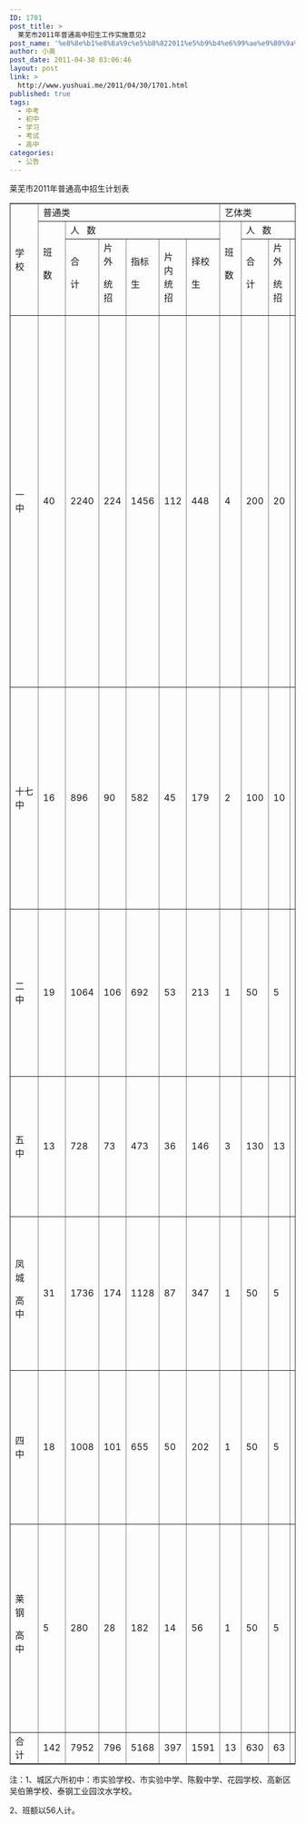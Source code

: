 ```yaml
---
ID: 1701
post_title: >
  莱芜市2011年普通高中招生工作实施意见2
post_name: '%e8%8e%b1%e8%8a%9c%e5%b8%822011%e5%b9%b4%e6%99%ae%e9%80%9a%e9%ab%98%e4%b8%ad%e6%8b%9b%e7%94%9f%e5%b7%a5%e4%bd%9c%e5%ae%9e%e6%96%bd%e6%84%8f%e8%a7%812'
author: 小奥
post_date: 2011-04-30 03:06:46
layout: post
link: >
  http://www.yushuai.me/2011/04/30/1701.html
published: true
tags:
  - 中考
  - 初中
  - 学习
  - 考试
  - 高中
categories:
  - 公告
---
```

莱芜市2011年普通高中招生计划表<!--more-->
<table border="1" cellspacing="0" cellpadding="0">
<tbody>
<tr>
<td rowspan="3" width="60">学 校</td>
<td colspan="6" width="276">普通类</td>
<td colspan="5" width="204">艺体类</td>
<td colspan="6" width="276">合   计</td>
<td rowspan="3" width="228" valign="top"> 

划  片  范  围</td>
</tr>
<tr>
<td rowspan="2" width="36">班

数</td>
<td colspan="5" width="240">人   数</td>
<td rowspan="2" width="36">班

数</td>
<td colspan="4" width="168">人   数</td>
<td rowspan="2" width="36"><strong>班</strong>

<strong>数</strong></td>
<td colspan="5" width="240">总人数</td>
</tr>
<tr>
<td width="48">合

计</td>
<td width="48">片外

统招</td>
<td width="48">指标

生</td>
<td width="48">片内统招</td>
<td width="48">择校

生</td>
<td width="36">合

计</td>
<td width="48">片外

统招</td>
<td width="48">片内

统招</td>
<td width="36">择校

生</td>
<td width="48"><strong>合</strong>

<strong>计</strong></td>
<td width="48">片外统招</td>
<td width="48"> 

指标

生</td>
<td width="48">片内统招</td>
<td width="48">择校

生</td>
</tr>
<tr>
<td width="60">一　中</td>
<td width="36">40</td>
<td width="48">2240</td>
<td width="48">224</td>
<td width="48">1456</td>
<td width="48">112</td>
<td width="48">448</td>
<td width="36">4</td>
<td width="36">200</td>
<td width="48">20</td>
<td width="48">140</td>
<td width="36">40</td>
<td width="36"><strong>44</strong></td>
<td width="48"><strong>2440</strong></td>
<td width="48">244</td>
<td width="48">1456</td>
<td width="48">252</td>
<td width="48">488</td>
<td width="228" valign="top">城区六所初中和高庄中心中学（与十七中共招）、南冶中学、辛庄、一中高新区实验学校、原一中实验学校、莱新初中</td>
</tr>
<tr>
<td width="60">十七中</td>
<td width="36">16</td>
<td width="48">896</td>
<td width="48">90</td>
<td width="48">582</td>
<td width="48">45</td>
<td width="48">179</td>
<td width="36">2</td>
<td width="36">100</td>
<td width="48">10</td>
<td width="48">70</td>
<td width="36">20</td>
<td width="36"><strong>18</strong></td>
<td width="48"><strong>996</strong></td>
<td width="48">100</td>
<td width="48">582</td>
<td width="48">115</td>
<td width="48">199</td>
<td width="228" valign="top">城区六所初中和高庄中心中学（与一中共招）、牛泉、鄂庄学校初中</td>
</tr>
<tr>
<td width="60">二　中</td>
<td width="36">19</td>
<td width="48">1064</td>
<td width="48">106</td>
<td width="48">692</td>
<td width="48">53</td>
<td width="48">213</td>
<td width="36">1</td>
<td width="36">50</td>
<td width="48">5</td>
<td width="48">35</td>
<td width="36">10</td>
<td width="36"><strong>20</strong></td>
<td width="48"><strong>1114</strong></td>
<td width="48">111</td>
<td width="48">692</td>
<td width="48">88</td>
<td width="48">223</td>
<td width="228" valign="top">口镇、羊里、茶业口、雪野镇雪野中学和上游中学</td>
</tr>
<tr>
<td width="60">五　中</td>
<td width="36">13</td>
<td width="48">728</td>
<td width="48">73</td>
<td width="48">473</td>
<td width="48">36</td>
<td width="48">146</td>
<td width="36">3</td>
<td width="36">130</td>
<td width="48">13</td>
<td width="48">91</td>
<td width="36">26</td>
<td width="36"><strong>16</strong></td>
<td width="48"><strong>858</strong></td>
<td width="48">86</td>
<td width="48">473</td>
<td width="48">127</td>
<td width="48">172</td>
<td width="228" valign="top">寨里、杨庄、大王庄、雪野镇鹿野中学</td>
</tr>
<tr>
<td width="60">凤  城

高  中</td>
<td width="36">31</td>
<td width="48">1736</td>
<td width="48">174</td>
<td width="48">1128</td>
<td width="48">87</td>
<td width="48">347</td>
<td width="36">1</td>
<td width="36">50</td>
<td width="48">5</td>
<td width="48">35</td>
<td width="36">10</td>
<td width="36"><strong>32</strong></td>
<td width="48"><strong>1786</strong></td>
<td width="48">179</td>
<td width="48">1128</td>
<td width="48">122</td>
<td width="48">357</td>
<td width="228" valign="top">张家洼、方下、苗山、和庄、原凤城佳联</td>
</tr>
<tr>
<td width="60">四　中</td>
<td width="36">18</td>
<td width="48">1008</td>
<td width="48">101</td>
<td width="48">655</td>
<td width="48">50</td>
<td width="48">202</td>
<td width="36">1</td>
<td width="36">50</td>
<td width="48">5</td>
<td width="48">35</td>
<td width="36">10</td>
<td width="36"><strong>19</strong></td>
<td width="48"><strong>1058</strong></td>
<td width="48">106</td>
<td width="48">655</td>
<td width="48">85</td>
<td width="48">212</td>
<td width="228" valign="top">艾山、颜庄、里辛、黄庄、潘西学校初中</td>
</tr>
<tr>
<td width="60">莱  钢

高  中</td>
<td width="36">5</td>
<td width="48">280</td>
<td width="48">28</td>
<td width="48">182</td>
<td width="48">14</td>
<td width="48">56</td>
<td width="36">1</td>
<td width="36">50</td>
<td width="48">5</td>
<td width="48">35</td>
<td width="36">10</td>
<td width="36"><strong>6</strong></td>
<td width="48"><strong>330</strong></td>
<td width="48">33</td>
<td width="48">182</td>
<td width="48">49</td>
<td width="48">66</td>
<td width="228" valign="top">新兴路学校、双泉路学校、共建路学校、育才路中学、铁铜沟学校</td>
</tr>
<tr>
<td width="60">合  计</td>
<td width="36">142</td>
<td width="48">7952</td>
<td width="48">796</td>
<td width="48">5168</td>
<td width="48">397</td>
<td width="48">1591</td>
<td width="36">13</td>
<td width="36">630</td>
<td width="48">63</td>
<td width="48">441</td>
<td width="36">126</td>
<td width="36">155</td>
<td width="48">8582</td>
<td width="48">859</td>
<td width="48">5168</td>
<td width="48">838</td>
<td width="48">1717</td>
<td width="228" valign="top"> </td>
</tr>
</tbody>
</table>
注：1、城区六所初中：市实验学校、市实验中学、陈毅中学、花园学校、高新区吴伯箫学校、泰钢工业园汶水学校。

2、班额以56人计。